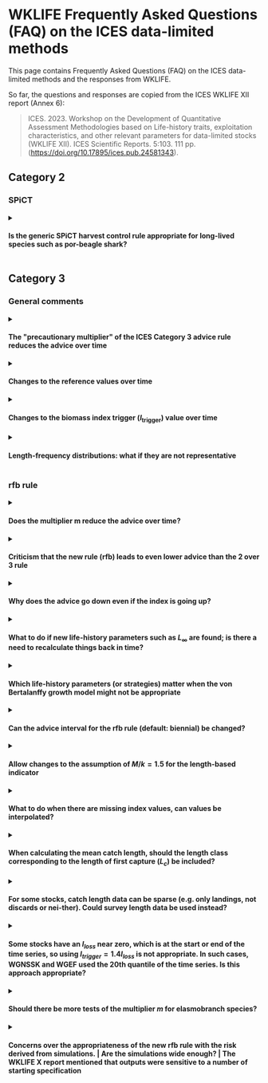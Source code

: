 # WKLIFE Frequently Asked Questions (FAQ) on the ICES data-limited methods

This page contains Frequently Asked Questions (FAQ) on the ICES data-limited methods and the responses from WKLIFE.

So far, the questions and responses are copied from the ICES WKLIFE XII report (Annex 6):

> ICES. 2023. Workshop on the Development of Quantitative Assessment Methodologies based on Life-history traits, exploitation characteristics, and other relevant parameters for data-limited stocks (WKLIFE XII). ICES Scientific Reports. 5:103. 111 pp. (<https://doi.org/10.17895/ices.pub.24581343>).

## Category 2

### SPiCT

<details>

<summary>

#### Is the generic SPiCT harvest control rule appropriate for long-lived species such as por-beagle shark?

</summary>

TODO

*Question source: WGEF for WKLIFE XII 2023*

</details>

## Category 3

### General comments

<details>

<summary>

#### The "precautionary multiplier" of the ICES Category 3 advice rule reduces the advice over time

</summary>

-   ICES uses three methods to calculate the advice for Category 3 data-limited stocks (excluding short-lived species). These are the "rfb rule" for species with slower individual growth, the "chr rule" for stocks with medium individual growth, and the "rb rule" for stocks for which no reliable length data from the catch is available. These three methods include a multiplier in the calculation of the catch advice, which ensures that the catch advice leads to long-term precautionary management advice. Precautionary in this context means that the risk of the stock being depleted is reduced to a low level.
-   For the rfb rule and the chr rule, this multiplier does not lead to a continuous reduction of the catch advice every time the rules are applied. Instead, the multiplier acts as a correction factor and changes the management targets of these advice rules. If a stock is estimated to be below this corrected management target, the advice value will be reduced. However, if a stock is estimated to be at or above this management target, the multiplier does not reduce the advice further.
-   The third advice rule, the "rb rule", was only proposed as a method of last resort and should be avoided if possible. This rule is used when no reliable length data are available. Contrary to the rfb and chr rules, the rb rule does not include a management target and simply adjusts the catch advice based on the stock trend, as observed with the stock index. The rb rule likely reduces the catch advice over time with the multiplier. This is needed to ensure that (1) the management advice is precautionary in the long term, (2) the depletion risk is not greater than for the other methods, and (3) the depletion risk does not increase over time. This situa-tion can be avoided when length data are available that are representative of the catch of the stock. These length data allow the application of the rfb or chr rules, which do not lead to a continuous reduction in the catch advice. A single year of length data can be enough to move away from the rb rule to either the rfb or chr rule.

*Question source: Scottish Fishermen's Federation for WKLIFE XII 2023*

</details>

<details>
    
<summary>

#### Changes to the reference values over time

</summary>

The rfb, rb, and chr rules include reference values such as a trigger value for the biomass index ($I_\text{trigger}$), the length at first capture ($L_c$), a length reference value ($L_{F=M}$), or the target harvest rate $F_\text{proxy,MSY}$. In general, these refernce values should be set when the methods are applied for the first time and should not be updated for every application. The values could be periodically re-evaluated every few years, similar to benchmarks for data-rich stocks.

_Response from WKLIFE XIII 2024_

</details>

<details>
    
<summary>  
    
#### Changes to the biomass index trigger ($I_\text{trigger}$) value over time

</summary>

See the response to [changes to the reference values over time](#changes-to-the-reference-values-over-time) for a general response.

_Specific considerations for the biomass index trigger:_

The biomass safeguard $b$ of the rfb, rb, and chr rules is defined as

$$b = \text{min} \left( 1, \frac{I_{y-1}}{I_\text{trigger}} \right)$$

where the current biomass index value ($I_{y-1}$) is compared to a trigger value ($I_\text{trigger}$). If the most recent biomass index value falls below $I_\text{trigger}$, the biomass safeguard reduces the advised catch. In the absence of further information, $I_\text{trigger}$ is generically defined based on lowest observed biomass index value ($I_\text{trigger}= 1.4I_\text{loss}$).

During the first application of the rfb/rb/chr rules, $I_\text{loss}$ is typically defined as the biomass index value in a specific year. In subsequent applications of the rfb/rb/chr rule, $I_\text{loss}$ should *NOT* be re-defined with biomass index values from new data years.

Some biomass indices are derived by modelling or standardising survey data. This means that the biomass index time series may. In this case, the calculation of $I_\text{trigger}$ should be based on the new value for $I_\text{loss}$ from the same reference year (defined during the first application of the rfb/rb/chr rule). The R package `cat3advice` allows the definition of $I_\text{trigger}$ based on a reference year (see the [package vignette](https://github.com/shfischer/cat3advice/blob/main/vignettes/cat3advice.md#biomass-safeguard-b) for more details):

```
library(cat3advice)
data(ple7e_idx) # example data
# define Itrigger with a reference year for Iloss
b(ple7e_idx, yr_ref = 2007)
```

The reference year for $I_\text{loss}$ should generally not be changed. In a modelled biomass index, the year in which $I_\text{loss}$ is observed may change to a different (historical) year. In such a case, the appropriateness of the biomass index to provide catch advice should be carefully considered. Should the change be caused by a correction of errors in historical survey data, this may warrant a change of $I_\text{loss}$ but will need to be documented (and possibly reviewed).

_Response from WKLIFE XIII 2024_

</details>

<details>

<summary>

#### Length-frequency distributions: what if they are not representative

</summary>

-   to do

*Response: WKLIFE XIII 2024*

</details>


### rfb rule

<details>

<summary>

#### Does the multiplier m reduce the advice over time?

</summary>

There is sometimes the incorrect perception that the multiplier of the rfb and chr rules continuously decreases the catch advice over time. The multiplier of the empirical harvest control rules is a tuning parameter that ensures that the advice follows the ICES precautionary approach. The components of the harvest control rules are multiplicative, this means that the multiplier can be thought of as adjusting the target of the harvest control rules, i.e. the reference length in component f of the rfb rule and the target harvest rate of the chr rule. This principle is illustrated in the following equation for the rfb rule:

$$A_{y+1} = A_y\ r\ f\ b\ x = A_y\ r\ \frac{L_{y-1}}{L_{F=M}}\ b\ x = A_y\ r\ \frac{L_{y-1}}{L_{F=M}/x}\ b = A_y\ r\ \frac{L_{y-1}}{L'_{F=M}}\ b$$

where $A_{y+1}$ is the new catch advice, $A_y$ the previous catch advice, $r$, $f$, and $b$ the components of the rfb rule, $x$ the multiplier, $L_{y-1}$ the mean catch length, and $L_{F=M}$ the MSY proxy reference length.

Response copied from WKLIFE XI report (ICES, 2023, Section 2.2.8, page 28): 
* ICES. 2023. Eleventh Workshop on the Development of Quantitative Assessment Methodologies based on LIFE-history traits, exploitation characteristics, and other relevant parameters for data-limited stocks (WKLIFE XI). ICES Scientific Reports. 5:21. 74 pp. (<https://doi.org/10.17895/ices.pub.22140260>).

*Question source: WGDEEP for WKLIFE XII 2023*

</details>

<details>

<summary>

#### Criticism that the new rule (rfb) leads to even lower advice than the 2 over 3 rule

</summary>

The 2 over 3 rule was implemented in 2012 as an interim measure based on the best available science at that time. Re-evaluation of this method through simulation has shown that the 2 over 3 rule does not follow the ICES precautionary approach and can increase the risk of stock depletion over time. This means that the catch advice from the 2 over 3 rule in many cases was higher than it should have been. The new rfb rule was implemented after extensive simulation testing and review and was designed to explicitly follow the ICES precautionary approach and the MSY approach. This means that the catch advice from the rfb rule may be lower than from the 2 over 3 rule but this is required to follow ICES management objectives.

*Question source: WGDEEP for WKLIFE XII 2023*

</details>

<details>

<summary>

#### Why does the advice go down even if the index is going up?

</summary>

The previous 2 over 3 rule calculated catch advice based on the trend from a bio-mass index. In addition to this, the rfb rule also considers (1) the exploitation of the stock based on catch-length data and (2) includes a biomass safeguard that reduces the catch advice if the biomass index falls below a trigger value. The catch advice calculated with the rfb rule is a result of all these considerations combined. Furthermore, the trend in the biomass index is calculated by using data from the most recent five years, i.e. an increase in the index in a single year does not necessarily result in a positive biomass trend.

*Question source: WGDEEP for WKLIFE XII 2023*

</details>

<details>

<summary>

#### What to do if new life-history parameters such as $L_\infty$ are found; is there a need to recalculate things back in time?

</summary>

There is no need to annually update life-history parameters. If new growth pa-rameters are available and these are substantially different from previous esti-mates, these should be used. To ensure consistency in the calculation, derived values such as the reference length LF=M should also be updated and the historical mean catch length compared to this new reference length. Growth parameters and derived metrics such as the reference length should be periodically reevalu-ated, e.g. every 3-5 years, following a similar schedule to benchmarks for Catego-ry 1 data-rich stocks, but kept constant in-between unless there is compelling new evidence for a change.

*Question source: WGDEEP for WKLIFE XII 2023*

</details>

<details>

<summary>

#### Which life-history parameters (or strategies) matter when the von Bertalanffy growth model might not be appropriate

</summary>

-   The individual growth rate (von Bertalanffy $k$) is only used to decide which method or multiplier is used and a rough estimate is enough, e.g. is $k$ below $0.2\ year^{-1}$ or not. The only other growth parameter used for the rfb rule is the asymptotic length L∞, which is used in the calculation of the reference length $L_{F=M}$ but the actual shape of the growth curve is less important.

*Question source: WGDEEP for WKLIFE XII 2023*

</details>

<details>

<summary>

#### Can the advice interval for the rfb rule (default: biennial) be changed?

</summary>

-   The ICES technical guidelines recommend the implementation of the rfb rule with a biennial advice interval (ICES, 2022). WKLIFE XI (ICES, 2023) was asked if the rfb rule could be applied on an annual basis and concluded that this is unlike-ly to increase the risk of stock depletion but has the undesirable feature of reduc-ing the long-term catch and should only be used in exceptional cases when asked for by ICES advice requesters (ICES, 2023, 2.2.4.1, page 21). Other advice intervals (from one to five years) were included in the generic testing of the rfb rule (Fischer et al., 2021a,b) but the biennial advice interval appeared to work best. Longer advice intervals can reduce the reactivity of the rfb rule and may increase the risk of stock depletion because the catch cannot be reduced fast enough.

*References* 

* Fischer, S. H., De Oliveira, J. A. A., Mumford, J. D., & Kell, L. T. 2021a. Using a genetic algorithm to optimize a data-limited catch rule. ICES Journal of Marine Science, 78: 1311–1323. (<https://doi.org/10.1093/icesjms/fsab018>). 

* Fischer, S. H., De Oliveira, J. A. A., Mumford, J. D., & Kell, L. T. 2021b. Application of explicit precautionary principles in data-limited fisheries management. ICES Journal of Marine Science, 78: 2931–2942. (<https://doi.org/10.1093/icesjms/fsab169>). 

* ICES. 2022. ICES technical guidance for harvest control rules and stock assessments for stocks in categories 2 and 3. In Report of ICES advisory committee, 2022. ICES advice 2022, section 16.4.11. 20 pp. International Council for the Exploration of the Sea. (<https://doi.org/10.17895/ices.advice.19801564>). 

* ICES. 2023. Eleventh Workshop on the Development of Quantitative Assessment Methodologies based on LIFE-history traits, exploitation characteristics, and other relevant parameters for data-limited stocks (WKLIFE XI). ICES Scientific Reports. 5:21. 74 pp. (<https://doi.org/10.17895/ices.pub.22140260>).

*Question source: WGDEEP for WKLIFE XII 2023*

</details>

<details>

<summary>

#### Allow changes to the assumption of $M/k=1.5$ for the length-based indicator

</summary>

The assumption of $M/k=1.5$ is solely used for a simple calculation of the reference length $L_{F=M}$. This simplification of reality was shown to be appropriate in simulation testing even if the reality (operating model) was different and the parameterisation of the rfb rule with its multipliers accounts for potential deviations. Deviations from $M/k=1.5$ are possible following Jardim et al. (2015; Appendix A):

$$L_{F=γM,k=θM} = \frac{\theta L_\infty + L_c \(\gamma + 1\)}{\theta + \gamma +1}$$

where $\gamma$ links the natural mortality $M$ to fishing mortality $F$ as the proxy for MSY, $\theta$ links the von Bertlanffy $k$ to $M$, $L_\infty$ is the asymptotic length and $L_c$ is the length at first capture.

The function for the calculation of the reference length in the `cat3advice` R package (`Lref()`) includes an argument (`Mk`) to change the $M/k$ ratio to any user-defined value.

*References* 

* Jardim, E., Azevedo, M., and Brites, N. M. 2015. Harvest control rules for data-limited stocks using length-based reference points and survey biomass indices. Fisheries Research, 171: 12–19. (<https://doi.org/10.1016/j.fishres.2014.11.013>).

*Question source: WGDEEP for WKLIFE XII 2023*

</details>

<details>

<summary>

#### What to do when there are missing index values, can values be interpolated?

</summary>

In general, interpolating missing index values is not recommended because this would imply information is available when it does not exist. This is an area that needs further consideration.

*Question source: WGDEEP for WKLIFE XII 2023*

</details>

<details>

<summary>

#### When calculating the mean catch length, should the length class corresponding to the length of first capture ($L_c$) be included?

</summary>

The ICES technical guidelines specify that only length classes above $L_c$ should be considered. Whether $L_c$ is included or not does not really matter as long as it is done consistently between years. The `cat3advice` R package function for calculating mean catch length (`Lmean`) includes $L_c$ by default, but this can be turned off by setting the argument `include_Lc=FALSE`.

*Question source: WGEF for WKLIFE XII 2023*

</details>

<details>

<summary>

#### For some stocks, catch length data can be sparse (e.g. only landings, not discards or nei-ther). Could survey length data be used instead?

</summary>

Some work on this issue was presented at WKLIFE XII (ICES, 2023). The conclusion was that it might be possible to use survey length data if no or insufficient (commercial) length data are available. The length at first capture $L_c$ should still be estimated from catch data because the $L_c$ from survey data might be too low and bias the reference length $L_{F=M}$.

*References* 

* ICES. 2023. Workshop on the Development of Quantitative Assessment Methodologies based on Life-history traits, exploitation characteristics, and other relevant parameters for data-limited stocks (WKLIFE XII). ICES Scientific Reports. 5:103. 111 pp. (<https://doi.org/10.17895/ices.pub.24581343>).

*Question source: WGEF for WKLIFE XII 2023*

</details>

<details>

<summary>

#### Some stocks have an $I_{loss}$ near zero, which is at the start or end of the time series, so using $I_{trigger} = 1.4 I_{loss}$ is not appropriate. In such cases, WGNSSK and WGEF used the 20th quantile of the time series. Is this approach appropriate?

</summary>

ICES technical guidelines specify that $I_{trigger}$ is a value below which a stock’s productivity is thought to be impaired and offer a calculation based on the lowest observed index value, $I_{loss}$, if no other information is available. If index values are very low or questionable at the beginning, these values could be removed. Using the 20th percentile of the index time seems appropriate and will lead to a larger $I_{trigger}$. This means the biomass safeguard will already be applied at higher index values and is more precautionary than the default approach.

*Question source: WGEF for WKLIFE XII 2023*

</details>

<details>

<summary>

#### Should there be more tests of the multiplier $m$ for elasmobranch species?

</summary>

The Category 3 empirical harvest control rules (rfb/rb/chr) were tested for a wide range of scenarios and stocks, including slow-growing and long-lived species and elasmobranchs. These methods were tuned to be precautionary in the long term, so there is no immediate need for additional testing. Stock-specific simulations for specific stocks are encouraged, and the ICES technical guidelines encourage such work. The WKLIFE roadmap and proposed ToRs for the next WKLIFE meeting also include work on specific life histories, including considerations for elasmobranchs.

*Question source: WGEF for WKLIFE XII 2023*

</details>

<details>

<summary>

#### Concerns over the appropriateness of the new rfb rule with the risk derived from simulations. \| Are the simulations wide enough? \| The WKLIFE X report mentioned that outputs were sensitive to a number of starting specification

</summary>

The implementation of the new WKLIFE X methods for Category 3 stocks (rfb/rb/chr rules) is the culmination of more than five years of scientific work. The work has been developed under the supervision of the WKLIFE workshops, where it has also been reviewed (see reference list below). Furthermore, the scientific work has been pub-lished in five scientific articles in internationally renowned scientific journals, where the work was peer-reviewed by several independent reviewers (see reference list below). The simulations accounted for many scenarios, including different life histories, depletion scenarios, and sensitivity analyses. The methods were developed generically so that they are applicable to any ICES stock without requiring extensive stock-specific information. The catch advice might appear fairly low, but this is required to ensure management objectives are met in the long term. Additional more stock-specific data can be collected and used in case-specific analyses. However, this is a data and labour-intensive and expensive process but may lead to a higher catch advice.

*References*

-   Fischer, S. H., De Oliveira, J. A. A., & Kell, L. T. 2020. Linking the performance of a data-limited empirical catch rule to life-history traits. ICES Journal of Marine Science, 77: 1914-1926. (<https://doi.org/10.1093/icesjms/fsaa054>).

-   Fischer, S. H., De Oliveira, J. A. A., Mumford, J. D., & Kell, L. T. 2021a. Using a genetic algorithm to optimize a data-limited catch rule. ICES Journal of Marine Science, 78: 1311–1323. (<https://doi.org/10.1093/icesjms/fsab018>).

-   Fischer, S. H., De Oliveira, J. A. A., Mumford, J. D., & Kell, L. T. 2021b. Application of explicit precautionary principles in data-limited fisheries management. ICES Journal of Marine Science, 78: 2931–2942. (<https://doi.org/10.1093/icesjms/fsab169>).

-   Fischer, S. H., De Oliveira, J. A., Mumford, J. D., & Kell, L. T. 2022. Exploring a relative harvest rate strategy for moderately data-limited fisheries management. ICES Journal of Marine Science, 79: 1730-1741. (<https://doi.org/10.1093/icesjms/fsac103>).

-   Fischer, S. H., De Oliveira, J. A., Mumford, J. D., & Kell, L. T. 2023. Risk equivalence in data‐limited and data‐rich fisheries management: An example based on the ICES advice framework. Fish and Fisheries, 24: 231-247. (<https://doi.org/10.1111/faf.12722>).

-   ICES. 2017. Report of the ICES Workshop on the Development of Quantitative Assessment Methodologies based on Life-history traits, exploitation characteristics, and other relevant parameters for data-limited stocks in categories 3-6 (WKLIFE VII). ICES CM 2017/ACOM:43.

-   ICES. 2018. Report of the Eighth Workshop on the Development of Quantitative Assessment Methodologies based on LIFE-history traits, exploitation characteristics, and other relevant parameters for data-limited stocks (WKLIFE VIII). ICES CM 2018/ACOM:40.

-   ICES. 2019. Ninth Workshop on the Development of Quantitative Assessment Methodologies based on LIFE-history traits, exploitation characteristics, and other relevant parameters for data-limited stocks (WKLIFE IX). ICES Scientific reports, 1:131. (<https://doi.org/10.17895/ices.pub.5550>)

-   ICES. 2020a. Tenth Workshop on the Development of Quantitative Assessment Methodologies based on LIFE-history traits, exploitation characteristics, and other relevant parameters for data-limited stocks (WKLIFE X). ICES Scientific reports, 2:98, 72 pp. (<https://doi.org/10.17895/ices.pub.5985>).

-   ICES. 2022. ICES technical guidance for harvest control rules and stock assessments for stocks in categories 2 and 3. In Report of ICES advisory committee, 2022. ICES advice 2022, section 16.4.11. 20 pp. (<https://doi.org/10.17895/ices.advice.19801564>).

-   ICES. 2023a. Eleventh Workshop on the Development of Quantitative Assessment Methodologies based on LIFE-history traits, exploitation characteristics, and other relevant parameters for data-limited stocks (WKLIFE XI). ICES Scientific Reports. 5:21. 74 pp. (<https://doi.org/10.17895/ices.pub.22140260>).

-   ICES. 2023b. Workshop on the Development of Quantitative Assessment Methodologies based on Life-history traits, exploitation characteristics, and other relevant parameters for data-limited stocks (WKLIFE XII). ICES Scientific Reports. 5:103. 111 pp. (<https://doi.org/10.17895/ices.pub.24581343>).

*Question source: Scottish Fishermen's Federation for WKLIFE XII 2023*

</details>
